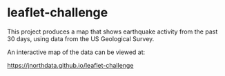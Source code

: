 # leaflet-challenge

This project produces a map that shows earthquake activity from the past 30 days, using data from the US Geological Survey.

An interactive map of the data can be viewed at: 

https://jnorthdata.github.io/leaflet-challenge
